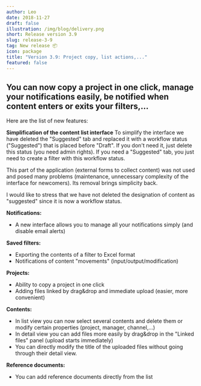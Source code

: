 ```yaml
---
author: Leo
date: 2018-11-27
draft: false
illustration: /img/blog/delivery.png
short: Release version 3.9
slug: release-3-9
tag: New release 📦 
icon: package
title: "Version 3.9: Project copy, list actions,..."
featured: false
---
```



## You can now copy a project in one click, manage your notifications easily, be notified when content enters or exits your filters,...

Here are the list of new features: 

**Simplification of the content list interface**
To simplify the interface we have deleted the "Suggested" tab and replaced it with a workflow status ("Suggested") that is placed before "Draft". 
If you don't need it, just delete this status (you need admin rights). 
If you need a "Suggested" tab, you just need to create a filter with this workflow status.

This part of the application (external forms to collect content) was not used and posed many problems (maintenance, unnecessary complexity of the interface for newcomers). Its removal brings simplicity back.

I would like to stress that we have not deleted the designation of content as "suggested" since it is now a workflow status.

**Notifications:**
- A new interface allows you to manage all your notifications simply (and disable email alerts)

**Saved filters:**
- Exporting the contents of a filter to Excel format
- Notifications of content "movements" (input/output/modification) 

**Projects:**
- Ability to copy a project in one click
- Adding files linked by drag&drop and immediate upload (easier, more convenient)

**Contents:**
- In list view you can now select several contents and delete them or modify certain properties (project, manager, channel,...)
- In detail view you can add files more easily by drag&drop in the "Linked files" panel (upload starts immediately)
- You can directly modify the title of the uploaded files without going through their detail view.

**Reference documents:**
- You can add reference documents directly from the list





